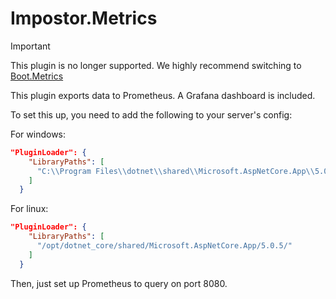 # Impostor.Metrics

> [!IMPORTANT]
> This plugin is no longer supported. We highly recommend switching to [Boot.Metrics](https://github.com/miniduikboot/Boot.Metrics)


This plugin exports data to Prometheus. A Grafana dashboard is included.



To set this up, you need to add the following to your server's config:

For windows:

```json
"PluginLoader": {
    "LibraryPaths": [
      "C:\\Program Files\\dotnet\\shared\\Microsoft.AspNetCore.App\\5.0.1"
    ]
  }
```

For linux:

```json
"PluginLoader": {
    "LibraryPaths": [
      "/opt/dotnet_core/shared/Microsoft.AspNetCore.App/5.0.5/"
    ]
  }
```

Then, just set up Prometheus to query on port 8080.

